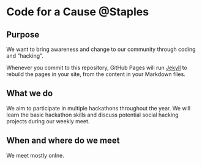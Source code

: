 # Code for a Cause @Staples
## Purpose

We want to bring awareness and change to our community through coding and "hacking". 

Whenever you commit to this repository, GitHub Pages will run [Jekyll](https://jekyllrb.com/) to rebuild the pages in your site, from the content in your Markdown files.

## What we do

We aim to participate in multiple hackathons throughout the year. We will learn the basic hackathon skills and discuss potential social hacking projects during our weekly meet. 

## When and where do we meet

We meet mostly onlne.
